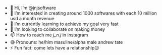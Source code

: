 - 👋 Hi, I’m @jnjsoftware
- 👀 I’m interested in creating around 1000 softwares with each 10 million usd a month revenue 
- 🌱 I’m currently learning to achieve my goal very fast
- 💞️ I’m looking to collaborate on making money
- 📫 How to reach me _j_n.j_ in instagram
- 😄 Pronouns: he/him masuline/alpha male andrew tate
- ⚡ Fun fact: come lets have a relationship😉
  
<!---
jnjsoftware/jnjsoftware is a ✨ special ✨ repository because its `README.md` (this file) appears on your GitHub profile.
You can click the Preview link to take a look at your changes.
--->

